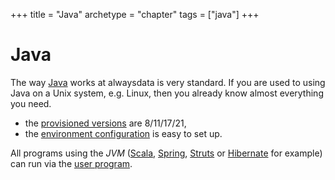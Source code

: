 +++
title = "Java"
archetype = "chapter"
tags = ["java"]
+++

# Java

The way [Java](https://www.java.com/) works at alwaysdata is very standard. If you are used to using Java on a Unix system, e.g. Linux, then you already know almost everything you need.

- the [provisioned versions](languages/java/configuration#supported-versions) are 8/11/17/21,
- the [environment configuration](languages/java/configuration#environment) is easy to set up.

All programs using the *JVM* ([Scala](https://www.scala-lang.org/), [Spring](https://spring.io/), [Struts](https://struts.apache.org/) or [Hibernate](https://hibernate.org/) for example) can run via the [user program](sites/user-program).
